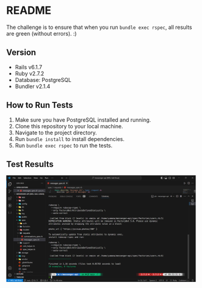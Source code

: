 # README

The challenge is to ensure that when you run `bundle exec rspec`, all results are green (without errors). :)

## Version
* Rails v6.1.7
* Ruby v2.7.2
* Database: PostgreSQL
* Bundler v2.1.4

## How to Run Tests
1. Make sure you have PostgreSQL installed and running.
2. Clone this repository to your local machine.
3. Navigate to the project directory.
4. Run `bundle install` to install dependencies.
5. Run `bundle exec rspec` to run the tests.

## Test Results
![API Test Results](./HASIL%20TEST%20API.png)
